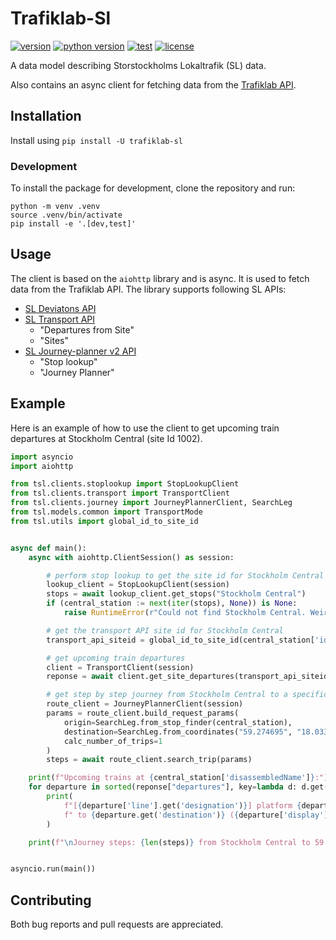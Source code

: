 # Trafiklab-Sl

[![version](https://img.shields.io/pypi/v/trafiklab-sl)](https://pypi.org/project/trafiklab-sl)
[![python version](https://img.shields.io/pypi/pyversions/trafiklab-sl)](https://github.com/NecroKote/trafiklab-sl)
[![test](https://github.com/NecroKote/trafiklab-sl/actions/workflows/test.yml/badge.svg?branch=main)](https://github.com/NecroKote/trafiklab-sl/actions/workflows/test.yml)
[![license](https://img.shields.io/github/license/necrokote/trafiklab-sl)](https://github.com/NecroKote/trafiklab-sl/blob/main/LICENSE.txt)

A data model describing Storstockholms Lokaltrafik (SL) data.

Also contains an async client for fetching data from the [Trafiklab API](https://www.trafiklab.se/api/).

## Installation

Install using `pip install -U trafiklab-sl`

### Development

To install the package for development, clone the repository and run:
```shell
python -m venv .venv
source .venv/bin/activate
pip install -e '.[dev,test]'
```

## Usage

The client is based on the `aiohttp` library and is async. It is used to fetch data from the Trafiklab API.
The library supports following SL APIs:
- [SL Deviatons API](https://www.trafiklab.se/api/our-apis/sl/deviations/)
- [SL Transport API](https://www.trafiklab.se/api/our-apis/sl/transport/)
  - "Departures from Site"
  - "Sites"
- [SL Journey-planner v2 API](https://www.trafiklab.se/api/our-apis/sl/journey-planner-2/)
  - "Stop lookup"
  - "Journey Planner"

## Example

Here is an example of how to use the client to get upcoming train departures at Stockholm Central (site Id 1002).

```python
import asyncio
import aiohttp

from tsl.clients.stoplookup import StopLookupClient
from tsl.clients.transport import TransportClient
from tsl.clients.journey import JourneyPlannerClient, SearchLeg
from tsl.models.common import TransportMode
from tsl.utils import global_id_to_site_id


async def main():
    async with aiohttp.ClientSession() as session:

        # perform stop lookup to get the site id for Stockholm Central
        lookup_client = StopLookupClient(session)
        stops = await lookup_client.get_stops("Stockholm Central")
        if (central_station := next(iter(stops), None)) is None:
            raise RuntimeError(r"Could not find Stockholm Central. Weird ¯\_(ツ)_/¯")

        # get the transport API site id for Stockholm Central
        transport_api_siteid = global_id_to_site_id(central_station['id'])

        # get upcoming train departures
        client = TransportClient(session)
        reponse = await client.get_site_departures(transport_api_siteid, transport=TransportMode.TRAIN)

        # get step by step journey from Stockholm Central to a specific location
        route_client = JourneyPlannerClient(session)
        params = route_client.build_request_params(
            origin=SearchLeg.from_stop_finder(central_station),
            destination=SearchLeg.from_coordinates("59.274695", "18.033901"),
            calc_number_of_trips=1
        )
        steps = await route_client.search_trip(params)

    print(f"Upcoming trains at {central_station['disassembledName']}:")
    for departure in sorted(reponse["departures"], key=lambda d: d.get("expected", "")):
        print(
            f"[{departure['line'].get('designation')}] platform {departure['stop_point'].get('designation')}"
            f" to {departure.get('destination')} ({departure['display']})"
        )

    print(f"\nJourney steps: {len(steps)} from Stockholm Central to 59.274695, 18.033901")


asyncio.run(main())
```

## Contributing

Both bug reports and pull requests are appreciated.
